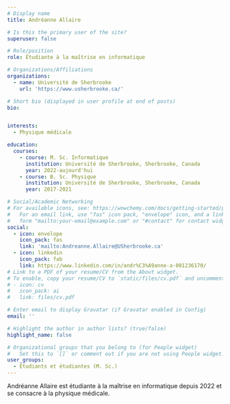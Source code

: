 ```yaml
---
# Display name
title: Andréanne Allaire

# Is this the primary user of the site?
superuser: false

# Role/position
role: Étudiante à la maîtrise en informatique

# Organizations/Affiliations
organizations:
  - name: Université de Sherbrooke
    url: 'https://www.usherbrooke.ca/'

# Short bio (displayed in user profile at end of posts)
bio: 


interests:
  - Physique médicale

education:
  courses:
    - course: M. Sc. Informatique
      institution: Université de Sherbrooke, Sherbrooke, Canada
      year: 2022-aujourd'hui
    - course: B. Sc. Physique
      institution: Université de Sherbrooke, Sherbrooke, Canada
      year: 2017-2021

# Social/Academic Networking
# For available icons, see: https://wowchemy.com/docs/getting-started/page-builder/#icons
#   For an email link, use "fas" icon pack, "envelope" icon, and a link in the
#   form "mailto:your-email@example.com" or "#contact" for contact widget.
social:
  - icon: envelope
    icon_pack: fas
    link: 'mailto:Andreanne.Allaire@USherbrooke.ca'
  - icon: linkedin
    icon_pack: fab
    link: https://www.linkedin.com/in/andr%C3%A9anne-a-001236170/
# Link to a PDF of your resume/CV from the About widget.
# To enable, copy your resume/CV to `static/files/cv.pdf` and uncomment the lines below.
# - icon: cv
#   icon_pack: ai
#   link: files/cv.pdf

# Enter email to display Gravatar (if Gravatar enabled in Config)
email: ''

# Highlight the author in author lists? (true/false)
highlight_name: false

# Organizational groups that you belong to (for People widget)
#   Set this to `[]` or comment out if you are not using People widget.
user_groups:
  - Étudiants et étudiantes (M. Sc.)
---
```


Andréanne Allaire est étudiante à la maîtrise en informatique depuis 2022 et se consacre à la physique médicale.
